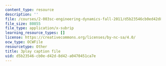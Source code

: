 ```yaml
---
content_type: resource
description: ''
file: /courses/2-003sc-engineering-dynamics-fall-2011/d5b23546cb0ed42d8d42a0470451ca7e_zNCBDrnT05E.srt
file_size: 80855
file_type: application/x-subrip
learning_resource_types: []
license: https://creativecommons.org/licenses/by-nc-sa/4.0/
ocw_type: OCWFile
resourcetype: Other
title: 3play caption file
uid: d5b23546-cb0e-d42d-8d42-a0470451ca7e
---
```

